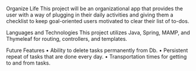 Organize Life
This project will be an organizational app that provides the user with a way of plugging in their daily activities and giving them a checklist to keep goal-oriented users motivated to clear their list of to-dos.

Languages and Technologies
This project utilizes Java, Spring, MAMP, and Thymeleaf for routing, controllers, and templates.

Future Features
•	Ability to delete tasks permanently from Db.
•	Persistent repeat of tasks that are done every day.
•	Transportation times for getting to and from tasks.

